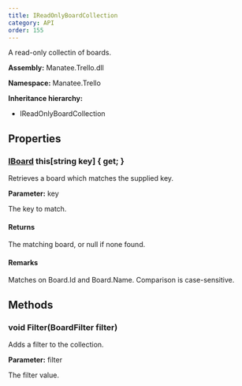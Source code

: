 ```yaml
---
title: IReadOnlyBoardCollection
category: API
order: 155
---
```


A read-only collectin of boards.

**Assembly:** Manatee.Trello.dll

**Namespace:** Manatee.Trello

**Inheritance hierarchy:**

- IReadOnlyBoardCollection

## Properties

### [IBoard](../IBoard#iboard) this[string key] { get; }

Retrieves a board which matches the supplied key.

**Parameter:** key

The key to match.

#### Returns

The matching board, or null if none found.

#### Remarks

Matches on Board.Id and Board.Name. Comparison is case-sensitive.

## Methods

### void Filter(BoardFilter filter)

Adds a filter to the collection.

**Parameter:** filter

The filter value.

